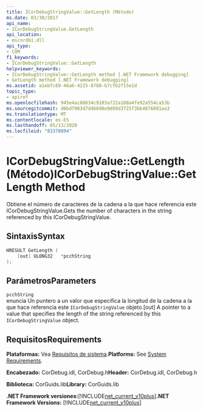 ```yaml
---
title: ICorDebugStringValue::GetLength (Método)
ms.date: 03/30/2017
api_name:
- ICorDebugStringValue.GetLength
api_location:
- mscordbi.dll
api_type:
- COM
f1_keywords:
- ICorDebugStringValue::GetLength
helpviewer_keywords:
- ICorDebugStringValue::GetLength method [.NET Framework debugging]
- GetLength method [.NET Framework debugging]
ms.assetid: a1ebfc69-46a6-4225-8788-b7cfb2f15e1d
topic_type:
- apiref
ms.openlocfilehash: 945e4ac88634c9103a722a180a4fe92a554ca53b
ms.sourcegitcommit: d6bd7903d7d46698e9d89d3725f3bb4876891aa3
ms.translationtype: MT
ms.contentlocale: es-ES
ms.lasthandoff: 05/13/2020
ms.locfileid: "83378894"
---
```

# <a name="icordebugstringvaluegetlength-method"></a><span data-ttu-id="f9cda-102">ICorDebugStringValue::GetLength (Método)</span><span class="sxs-lookup"><span data-stu-id="f9cda-102">ICorDebugStringValue::GetLength Method</span></span>
<span data-ttu-id="f9cda-103">Obtiene el número de caracteres de la cadena a la que hace referencia este ICorDebugStringValue.</span><span class="sxs-lookup"><span data-stu-id="f9cda-103">Gets the number of characters in the string referenced by this ICorDebugStringValue.</span></span>  
  
## <a name="syntax"></a><span data-ttu-id="f9cda-104">Sintaxis</span><span class="sxs-lookup"><span data-stu-id="f9cda-104">Syntax</span></span>  
  
```cpp  
HRESULT GetLength (  
    [out] ULONG32   *pcchString  
);  
```  
  
## <a name="parameters"></a><span data-ttu-id="f9cda-105">Parámetros</span><span class="sxs-lookup"><span data-stu-id="f9cda-105">Parameters</span></span>  
 `pcchString`  
 <span data-ttu-id="f9cda-106">enuncia Un puntero a un valor que especifica la longitud de la cadena a la que hace referencia este `ICorDebugStringValue` objeto.</span><span class="sxs-lookup"><span data-stu-id="f9cda-106">[out] A pointer to a value that specifies the length of the string referenced by this `ICorDebugStringValue` object.</span></span>  
  
## <a name="requirements"></a><span data-ttu-id="f9cda-107">Requisitos</span><span class="sxs-lookup"><span data-stu-id="f9cda-107">Requirements</span></span>  
 <span data-ttu-id="f9cda-108">**Plataformas:** Vea [Requisitos de sistema](../../get-started/system-requirements.md).</span><span class="sxs-lookup"><span data-stu-id="f9cda-108">**Platforms:** See [System Requirements](../../get-started/system-requirements.md).</span></span>  
  
 <span data-ttu-id="f9cda-109">**Encabezado:** CorDebug.idl, CorDebug.h</span><span class="sxs-lookup"><span data-stu-id="f9cda-109">**Header:** CorDebug.idl, CorDebug.h</span></span>  
  
 <span data-ttu-id="f9cda-110">**Biblioteca:** CorGuids.lib</span><span class="sxs-lookup"><span data-stu-id="f9cda-110">**Library:** CorGuids.lib</span></span>  
  
 <span data-ttu-id="f9cda-111">**.NET Framework versiones:**[!INCLUDE[net_current_v10plus](../../../../includes/net-current-v10plus-md.md)]</span><span class="sxs-lookup"><span data-stu-id="f9cda-111">**.NET Framework Versions:** [!INCLUDE[net_current_v10plus](../../../../includes/net-current-v10plus-md.md)]</span></span>
